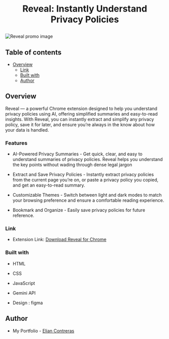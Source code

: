# <p style="text-align: center;">Reveal: Instantly Understand Privacy Policies </p>

![Reveal promo image](https://iili.io/2YcXehg.png)

## Table of contents

- [Overview](#overview)
  - [Link](#link)
  - [Built with](#built-with)
  - [Author](#author)

## Overview
Reveal — a powerful Chrome extension designed to help you understand privacy policies using AI, offering simplified summaries and easy-to-read insights. With Reveal, you can instantly extract and simplify any privacy policy, save it for later, and ensure you’re always in the know about how your data is handled.

### Features

- AI-Powered Privacy Summaries -
Get quick, clear, and easy to understand summaries of privacy policies. Reveal helps you understand the key points without wading through dense legal jargon

- Extract and Save Privacy Policies -
Instantly extract privacy policies from the current page you’re on, or paste a privacy policy you copied, and get an easy-to-read summary.

- Customizable Themes -
Switch between light and dark modes to match your browsing preference and ensure a comfortable reading experience.

- Bookmark and Organize -
Easily save privacy policies for future reference.


### Link

- Extension Link: [Download Reveal for Chrome](https://chromewebstore.google.com/detail/reveal-instantly-understa/doapfofebjnljdcdpkknadbnojikkokp)


### Built with

- HTML
- CSS
- JavaScript
- Gemini API

- Design : figma


## Author
- My Portfolio - [Elian Contreras](https://elian-contreras.vercel.app)